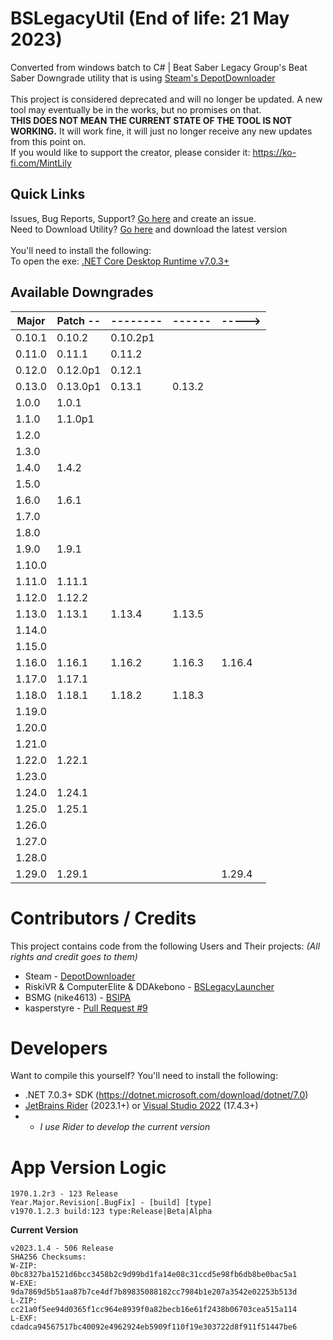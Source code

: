 # BSLegacyUtil (End of life: 21 May 2023)
Converted from windows batch to C# | Beat Saber Legacy Group's Beat Saber Downgrade utility that is using [Steam's DepotDownloader](https://github.com/SteamRE/DepotDownloader)<br><br>
This project is considered deprecated and will no longer be updated. A new tool may eventually be in the works, but no promises on that.<br>
**THIS DOES NOT MEAN THE CURRENT STATE OF THE TOOL IS NOT WORKING.** It will work fine, it will just no longer receive any new updates from this point on.<br>
If you would like to support the creator, please consider it: https://ko-fi.com/MintLily

## Quick Links
Issues, Bug Reports, Support? [Go here](https://github.com/MintLily/BSLegacyUtil/issues) and create an issue.<br>
Need to Download Utility? [Go here](https://github.com/MintLily/BSLegacyUtil/releases/latest) and download the latest version<br><br>
You'll need to install the following:<br>
To open the exe: [.NET Core Desktop Runtime v7.0.3+](https://link.bslegacy.com/dotnet7)

## Available Downgrades
| Major  | Patch -- | -------- | ------ | -----> |
|--------|----------|----------|--------|--------|
| 0.10.1 | 0.10.2   | 0.10.2p1 |
| 0.11.0 | 0.11.1   | 0.11.2   |
| 0.12.0 | 0.12.0p1 | 0.12.1   |
| 0.13.0 | 0.13.0p1 | 0.13.1   | 0.13.2 |
| 1.0.0  | 1.0.1    |
| 1.1.0  | 1.1.0p1  |
| 1.2.0  |
| 1.3.0  |
| 1.4.0  | 1.4.2    |
| 1.5.0  |
| 1.6.0  | 1.6.1    |
| 1.7.0  |
| 1.8.0  |
| 1.9.0  | 1.9.1    |
| 1.10.0 |
| 1.11.0 | 1.11.1   |
| 1.12.0 | 1.12.2   |
| 1.13.0 | 1.13.1   | 1.13.4   | 1.13.5 |
| 1.14.0 |
| 1.15.0 |
| 1.16.0 | 1.16.1   | 1.16.2   | 1.16.3 | 1.16.4 |
| 1.17.0 | 1.17.1   |
| 1.18.0 | 1.18.1   | 1.18.2   | 1.18.3 |
| 1.19.0 |
| 1.20.0 |
| 1.21.0 |
| 1.22.0 | 1.22.1   |
| 1.23.0 |
| 1.24.0 | 1.24.1   |
| 1.25.0 | 1.25.1   |
| 1.26.0 |
| 1.27.0 |
| 1.28.0 |
| 1.29.0 | 1.29.1   |          |        | 1.29.4

# Contributors / Credits
This project contains code from the following Users and Their projects: _(All rights and credit goes to them)_
* Steam - [DepotDownloader](https://github.com/SteamRE/DepotDownloader)
* RiskiVR & ComputerElite & DDAkebono - [BSLegacyLauncher](https://github.com/RiskiVR/BSLegacyLauncher)
* BSMG (nike4613) - [BSIPA](https://github.com/bsmg/BeatSaber-IPA-Reloaded)
* kasperstyre - [Pull Request #9](https://github.com/MintLily/BSLegacyUtil/pull/9)

# Developers
Want to compile this yourself? You'll need to install the following:
- .NET 7.0.3+ SDK (https://dotnet.microsoft.com/download/dotnet/7.0)
- [JetBrains Rider](https://www.jetbrains.com/rider/) (2023.1+) or [Visual Studio 2022](https://visualstudio.microsoft.com/vs/) (17.4.3+)
- - *I use Rider to develop the current version*

# App Version Logic
```
1970.1.2r3 - 123 Release
Year.Major.Revision[.BugFix] - [build] [type]
v1970.1.2.3 build:123 type:Release|Beta|Alpha
```

**Current Version**
```
v2023.1.4 - 506 Release
SHA256 Checksums:
W-ZIP: 0bc8327ba1521d6bcc3458b2c9d99bd1fa14e08c31ccd5e98fb6db8be0bac5a1
W-EXE: 9da7869d5b51aa87b7ce4df7b89835088182cc7984b1e207a3542e02253b513d
L-ZIP: cc21a0f5ee94d0365f1cc964e8939f0a82becb16e61f2438b06703cea515a114
L-EXF: cdadca94567517bc40092e4962924eb5909f110f19e303722d8f911f51447be6
```
